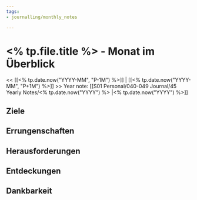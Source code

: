 ```yaml
---
tags:
- journalling/monthly_notes

---
```


# <% tp.file.title %> - Monat im Überblick
<< [[<% tp.date.now("YYYY-MM", "P-1M") %>]] | [[<% tp.date.now("YYYY-MM", "P+1M") %>]] >>
Year note: [[S01 Personal/040-049 Journal/45 Yearly Notes/<% tp.date.now("YYYY") %> |<% tp.date.now("YYYY") %>]]

## Ziele

## Errungenschaften

## Herausforderungen

## Entdeckungen

## Dankbarkeit

